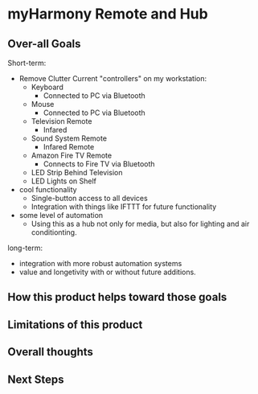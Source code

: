 # myHarmony Remote and Hub

## Over-all Goals

Short-term:

- Remove Clutter
Current "controllers" on my workstation:
	- Keyboard
		- Connected to PC via Bluetooth
	- Mouse
		- Connected to PC via Bluetooth
	- Television Remote
		- Infared
	- Sound System Remote
		- Infared Remote
	- Amazon Fire TV Remote
		- Connects to Fire TV via Bluetooth
	- LED Strip Behind Television
	- LED Lights on Shelf
- cool functionality
	- Single-button access to all devices
	- Integration with things like IFTTT for future functionality
- some level of automation
	- Using this as a hub not only for media, but also for lighting and air conditionting.

long-term:

- integration with more robust automation systems
- value and longetivity with or without future additions.

## How this product helps toward those goals
## Limitations of this product
## Overall thoughts
## Next Steps